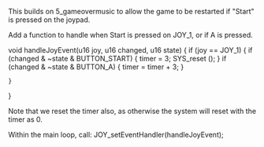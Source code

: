 This builds on 5_gameovermusic to allow the game to be restarted if "Start" is pressed on the joypad.

Add a function to handle when Start is pressed on JOY_1, or if A is pressed.

void handleJoyEvent(u16 joy, u16 changed, u16 state)
{
    if (joy == JOY_1)
    {
        if (changed & ~state & BUTTON_START)
        {
            timer = 3;
            SYS_reset ();
        }
        if (changed & ~state & BUTTON_A)
        {
            timer = timer + 3;
        }

    }
}

Note that we reset the timer also, as otherwise the system will reset with the timer as 0.

Within the main loop, call:
JOY_setEventHandler(handleJoyEvent);
